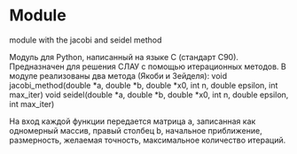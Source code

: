 # Module
module with the jacobi and seidel method

Модуль для Python, написанный на языке С (стандарт С90). Предназначен для решения СЛАУ с помощью итерационных методов.
В модуле реализованы два метода (Якоби и Зейделя):
void jacobi_method(double *a, double *b, double *x0, int n, double epsilon, int max_iter)
void seidel(double *a, double *b, double *x0, int n, double epsilon, int max_iter)

На вход каждой функции передается матрица а, записанная как одномерный массив, правый столбец b, начальное приближение, размерность, желаемая точность, максимальное количество итераций.
